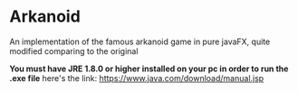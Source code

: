 # Arkanoid
An implementation of the famous arkanoid game in pure javaFX, quite modified comparing to the original

**You must have JRE 1.8.0 or higher installed on your pc in order to run the .exe file**
here's the link: 
  https://www.java.com/download/manual.jsp
